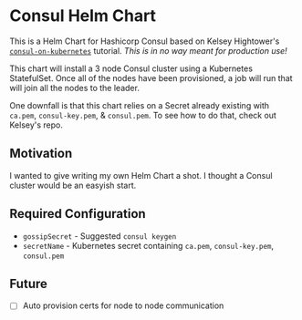 # Consul Helm Chart

This is a Helm Chart for Hashicorp Consul based on Kelsey Hightower's [`consul-on-kubernetes`](https://github.com/kelseyhightower/consul-on-kubernetes) tutorial. _This is in no way meant for production use!_

This chart will install a 3 node Consul cluster using a Kubernetes StatefulSet. Once all of the nodes have been provisioned, a job will run that will join all the nodes to the leader.

One downfall is that this chart relies on a Secret already existing with `ca.pem`, `consul-key.pem`, & `consul.pem`. To see how to do that, check out Kelsey's repo.

## Motivation

I wanted to give writing my own Helm Chart a shot. I thought a Consul cluster would be an easyish start. 


## Required Configuration

- `gossipSecret` - Suggested `consul keygen`
- `secretName` - Kubernetes secret containing `ca.pem`, `consul-key.pem`, `consul.pem`

## Future

- [ ] Auto provision certs for node to node communication



